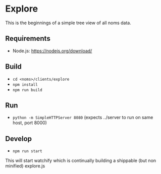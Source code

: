 # Explore

This is the beginnings of a simple tree view of all noms data.

## Requirements

* Node.js: https://nodejs.org/download/

## Build

* `cd <noms>/clients/explore`
* `npm install`
* `npm run build`

## Run

* `python -m SimpleHTTPServer 8080` (expects ../server to run on same host, port 8000)

## Develop

* `npm run start`

This will start watchify which is continually building a shippable (but non minified) explore.js
